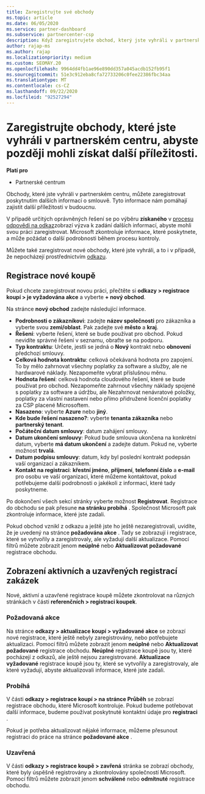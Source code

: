 ```yaml
---
title: Zaregistrujte své obchody
ms.topic: article
ms.date: 06/05/2020
ms.service: partner-dashboard
ms.subservice: partnercenter-csp
description: Když zaregistrujete obchod, který jste vyhráli v partnerském centru, pomůže vám to společnosti Microsoft v budoucnu s dalšími příležitostmi.
author: rajap-ms
ms.author: rajap
ms.localizationpriority: medium
ms.custom: SEOMAY.20
ms.openlocfilehash: 9964dd4fb1ae96e890dd357a045acdb152fb95f1
ms.sourcegitcommit: 51e3c912eba8cfa72733206c0fee22386fbc34aa
ms.translationtype: MT
ms.contentlocale: cs-CZ
ms.lasthandoff: 09/22/2020
ms.locfileid: "92527294"
---
```

# <a name="register-deals-youve-won-in-partner-center-so-you-can-get-more-opportunities-later"></a>Zaregistrujte obchody, které jste vyhráli v partnerském centru, abyste později mohli získat další příležitosti.

**Platí pro**

- Partnerské centrum

Obchody, které jste vyhráli v partnerském centru, můžete zaregistrovat poskytnutím dalších informací o smlouvě. Tyto informace nám pomáhají zajistit další příležitosti v budoucnu.

V případě určitých oprávněných řešení se po výběru **získaného** v [procesu odpovědi na odkaz](manage-leads.md)zobrazí výzva k zadání dalších informací, abyste mohli svou práci zaregistrovat. Microsoft zkontroluje informace, které poskytnete, a může požádat o další podrobnosti během procesu kontroly.

Můžete také zaregistrovat nové obchody, které jste vyhráli, a to i v případě, že nepocházejí prostřednictvím [odkazu](referrals.md). 

## <a name="register-a-new-deal"></a>Registrace nové koupě

Pokud chcete zaregistrovat novou práci, přečtěte si **odkazy > registrace koupí > je vyžadována akce** a vyberte **+ nový obchod**.

Na stránce **nový obchod** zadejte následující informace.

- **Podrobnosti o zákazníkovi**: zadejte **název společnosti** pro zákazníka a vyberte svou **zemi/oblast**. Pak zadejte své **město** a **kraj**.
- **Řešení**: vyberte řešení, které se bude používat pro obchod. Pokud nevidíte správné řešení v seznamu, obraťte se na podporu.
- **Typ kontraktu**: Určete, jestli se jedná o **Nový** kontrakt nebo **obnovení** předchozí smlouvy.
- **Celková hodnota kontraktu**: celková očekávaná hodnota pro zapojení. To by mělo zahrnovat všechny poplatky za software a služby, ale ne hardwarové náklady. Nezapomeňte vybrat příslušnou měnu.
- **Hodnota řešení**: celková hodnota cloudového řešení, které se bude používat pro obchod. Nezapomeňte zahrnout všechny náklady spojené s poplatky za software a údržbu, ale Nezahrnovat nenávratové položky, poplatky za vlastní nastavení nebo přímo přidružené licenční poplatky za CSP placené Microsoftem.
- **Nasazeno**: vyberte **Azure** nebo **jiný**.
- **Kde bude řešení nasazeno?**: vyberte **tenanta zákazníka** nebo **partnerský tenant**.
- **Počáteční datum smlouvy**: datum zahájení smlouvy.
- **Datum ukončení smlouvy**: Pokud bude smlouva ukončena na konkrétní datum, vyberte **má datum ukončení** a zadejte datum. Pokud ne, vyberte možnost **trvalá**.
- **Datum podpisu smlouvy**: datum, kdy byl poslední kontrakt podepsán vaší organizací a zákazníkem.
- **Kontakt na registraci**: **křestní jméno**, **příjmení**, **telefonní číslo** a **e-mail** pro osobu ve vaší organizaci, které můžeme kontaktovat, pokud potřebujeme další podrobnosti o jakékoli z informací, které tady poskytneme.

Po dokončení všech sekcí stránky vyberte možnost **Registrovat**. Registrace do obchodu se pak přesune **na stránku probíhá** . Společnost Microsoft pak zkontroluje informace, které jste zadali.

Pokud obchod vznikl z odkazu a ještě jste ho ještě nezaregistrovali, uvidíte, že je uvedený na stránce **požadována akce** . Tady se zobrazují i registrace, které se vytvořily a zaregistrovaly, ale vyžadují další aktualizace. Pomocí filtrů můžete zobrazit jenom **neúplné** nebo **Aktualizovat požadované** registrace obchodu.

## <a name="viewing-active-and-closed-deal-registrations"></a>Zobrazení aktivních a uzavřených registrací zakázek

Nové, aktivní a uzavřené registrace koupě můžete zkontrolovat na různých stránkách v části **referenčních > registraci koupek**.

### <a name="action-required"></a>Požadovaná akce

Na stránce **odkazy > aktualizace koupí > vyžadované akce** se zobrazí nové registrace, které ještě nebyly zaregistrovány, nebo potřebujete aktualizaci. Pomocí filtrů můžete zobrazit jenom **neúplné** nebo **Aktualizovat požadované** registrace obchodu. **Neúplné** registrace koupě jsou ty, které pocházejí z odkazů, ale ještě nejsou zaregistrované. **Aktualizace vyžadované** registrace koupě jsou ty, které se vytvořily a zaregistrovaly, ale které vyžadují, abyste aktualizovali informace, které jste zadali.

### <a name="in-progress"></a>Probíhá

V části **odkazy > registrace koupí > na stránce Průběh** se zobrazí registrace obchodu, které Microsoft kontroluje. Pokud budeme potřebovat další informace, budeme používat poskytnuté kontaktní údaje pro **registraci** .

Pokud je potřeba aktualizovat nějaké informace, můžeme přesunout registraci do práce na stránce **požadované akce** .

### <a name="closed"></a>Uzavřená

V části **odkazy > registrace koupě > zavřená** stránka se zobrazí obchody, které byly úspěšně registrovány a zkontrolovány společností Microsoft. Pomocí filtrů můžete zobrazit jenom **schválené** nebo **odmítnuté** registrace obchodu.
